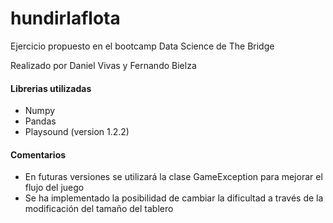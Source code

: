# hundirlaflota
Ejercicio propuesto en el bootcamp Data Science de The Bridge

Realizado por Daniel Vivas y Fernando Bielza

#### Librerias utilizadas
- Numpy
- Pandas
- Playsound (version 1.2.2)

#### Comentarios
- En futuras versiones se utilizará la clase GameException para mejorar el flujo del juego
- Se ha implementado la posibilidad de cambiar la dificultad a través de la modificación del tamaño del tablero

